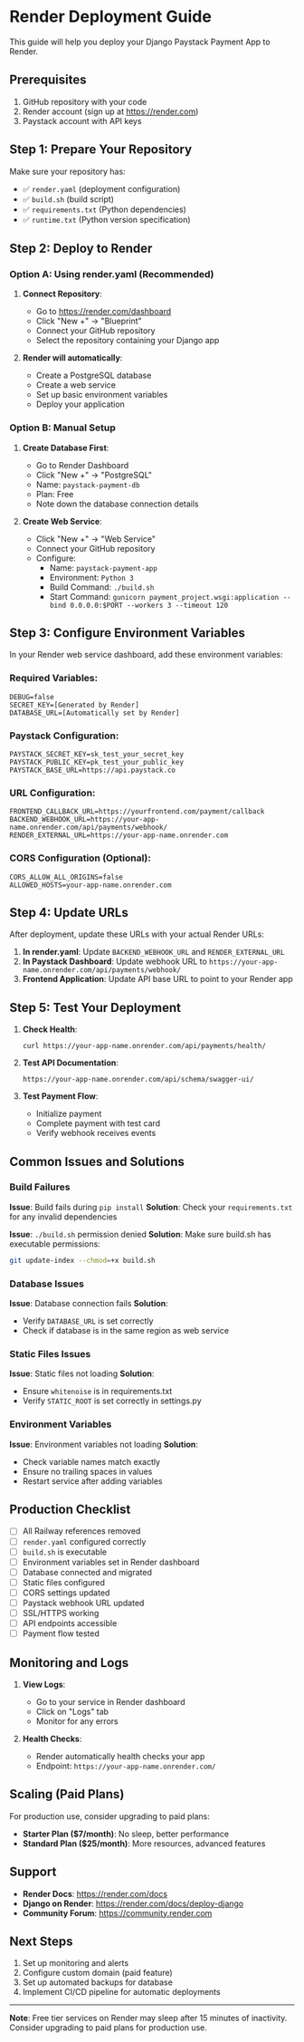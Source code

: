 # Render Deployment Guide

This guide will help you deploy your Django Paystack Payment App to Render.

## Prerequisites

1. GitHub repository with your code
2. Render account (sign up at https://render.com)
3. Paystack account with API keys

## Step 1: Prepare Your Repository

Make sure your repository has:
- ✅ `render.yaml` (deployment configuration)
- ✅ `build.sh` (build script)
- ✅ `requirements.txt` (Python dependencies)
- ✅ `runtime.txt` (Python version specification)

## Step 2: Deploy to Render

### Option A: Using render.yaml (Recommended)

1. **Connect Repository**:
   - Go to https://render.com/dashboard
   - Click "New +" → "Blueprint"
   - Connect your GitHub repository
   - Select the repository containing your Django app

2. **Render will automatically**:
   - Create a PostgreSQL database
   - Create a web service
   - Set up basic environment variables
   - Deploy your application

### Option B: Manual Setup

1. **Create Database First**:
   - Go to Render Dashboard
   - Click "New +" → "PostgreSQL"
   - Name: `paystack-payment-db`
   - Plan: Free
   - Note down the database connection details

2. **Create Web Service**:
   - Click "New +" → "Web Service"
   - Connect your GitHub repository
   - Configure:
     - Name: `paystack-payment-app`
     - Environment: `Python 3`
     - Build Command: `./build.sh`
     - Start Command: `gunicorn payment_project.wsgi:application --bind 0.0.0.0:$PORT --workers 3 --timeout 120`

## Step 3: Configure Environment Variables

In your Render web service dashboard, add these environment variables:

### Required Variables:
```
DEBUG=false
SECRET_KEY=[Generated by Render]
DATABASE_URL=[Automatically set by Render]
```

### Paystack Configuration:
```
PAYSTACK_SECRET_KEY=sk_test_your_secret_key
PAYSTACK_PUBLIC_KEY=pk_test_your_public_key
PAYSTACK_BASE_URL=https://api.paystack.co
```

### URL Configuration:
```
FRONTEND_CALLBACK_URL=https://yourfrontend.com/payment/callback
BACKEND_WEBHOOK_URL=https://your-app-name.onrender.com/api/payments/webhook/
RENDER_EXTERNAL_URL=https://your-app-name.onrender.com
```

### CORS Configuration (Optional):
```
CORS_ALLOW_ALL_ORIGINS=false
ALLOWED_HOSTS=your-app-name.onrender.com
```

## Step 4: Update URLs

After deployment, update these URLs with your actual Render URLs:

1. **In render.yaml**: Update `BACKEND_WEBHOOK_URL` and `RENDER_EXTERNAL_URL`
2. **In Paystack Dashboard**: Update webhook URL to `https://your-app-name.onrender.com/api/payments/webhook/`
3. **Frontend Application**: Update API base URL to point to your Render app

## Step 5: Test Your Deployment

1. **Check Health**:
   ```
   curl https://your-app-name.onrender.com/api/payments/health/
   ```

2. **Test API Documentation**:
   ```
   https://your-app-name.onrender.com/api/schema/swagger-ui/
   ```

3. **Test Payment Flow**:
   - Initialize payment
   - Complete payment with test card
   - Verify webhook receives events

## Common Issues and Solutions

### Build Failures

**Issue**: Build fails during `pip install`
**Solution**: Check your `requirements.txt` for any invalid dependencies

**Issue**: `./build.sh` permission denied
**Solution**: Make sure build.sh has executable permissions:
```bash
git update-index --chmod=+x build.sh
```

### Database Issues

**Issue**: Database connection fails
**Solution**: 
- Verify `DATABASE_URL` is set correctly
- Check if database is in the same region as web service

### Static Files Issues

**Issue**: Static files not loading
**Solution**:
- Ensure `whitenoise` is in requirements.txt
- Verify `STATIC_ROOT` is set correctly in settings.py

### Environment Variables

**Issue**: Environment variables not loading
**Solution**:
- Check variable names match exactly
- Ensure no trailing spaces in values
- Restart service after adding variables

## Production Checklist

- [ ] All Railway references removed
- [ ] `render.yaml` configured correctly
- [ ] `build.sh` is executable
- [ ] Environment variables set in Render dashboard
- [ ] Database connected and migrated
- [ ] Static files configured
- [ ] CORS settings updated
- [ ] Paystack webhook URL updated
- [ ] SSL/HTTPS working
- [ ] API endpoints accessible
- [ ] Payment flow tested

## Monitoring and Logs

1. **View Logs**:
   - Go to your service in Render dashboard
   - Click on "Logs" tab
   - Monitor for any errors

2. **Health Checks**:
   - Render automatically health checks your app
   - Endpoint: `https://your-app-name.onrender.com/`

## Scaling (Paid Plans)

For production use, consider upgrading to paid plans:
- **Starter Plan ($7/month)**: No sleep, better performance
- **Standard Plan ($25/month)**: More resources, advanced features

## Support

- **Render Docs**: https://render.com/docs
- **Django on Render**: https://render.com/docs/deploy-django
- **Community Forum**: https://community.render.com

## Next Steps

1. Set up monitoring and alerts
2. Configure custom domain (paid feature)
3. Set up automated backups for database
4. Implement CI/CD pipeline for automatic deployments

---

**Note**: Free tier services on Render may sleep after 15 minutes of inactivity. Consider upgrading to paid plans for production use.